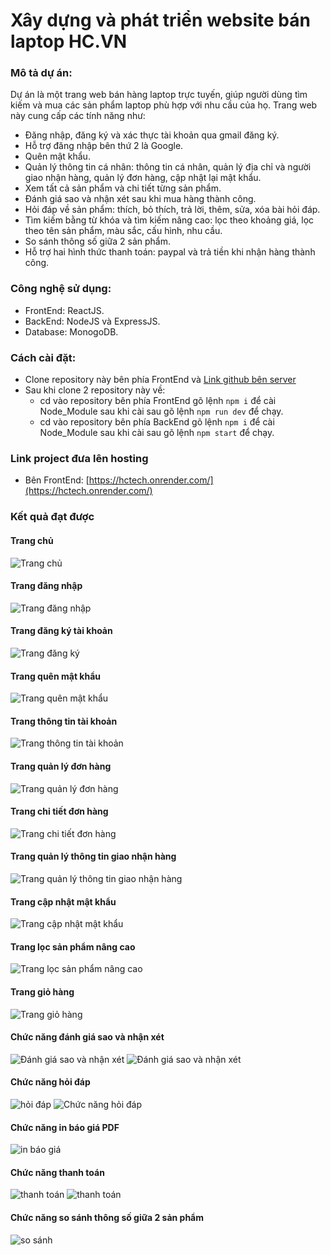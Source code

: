 # Xây dựng và phát triển website bán laptop HC.VN

### Mô tả dự án:
Dự án là một trang web bán hàng laptop trực tuyến, giúp người dùng tìm kiếm và mua các sản phẩm laptop phù hợp với nhu cầu của họ. Trang web này cung cấp các tính năng như:
- Đăng nhập, đăng ký và xác thực tài khoản qua gmail đăng ký.
- Hỗ trợ đăng nhập bên thứ 2 là Google.
- Quên mật khẩu.
- Quản lý thông tin cá nhân: thông tin cá nhân, quản lý địa chỉ và người giao nhận hàng, quản lý đơn hàng, cập nhật lại mật khẩu.
- Xem tất cả sản phẩm và chi tiết từng sản phẩm.
- Đánh giá sao và nhận xét sau khi mua hàng thành công.
- Hỏi đáp về sản phẩm: thích, bỏ thích, trả lời, thêm, sửa, xóa bài hỏi đáp.
- Tìm kiếm bằng từ khóa và tìm kiếm nâng cao: lọc theo khoảng giá, lọc theo tên sản phẩm, màu sắc, cấu hình, nhu cầu.
- So sánh thông số giữa 2 sản phẩm.
- Hỗ trợ hai hình thức thanh toán: paypal và trả tiền khi nhận hàng thành công.

### Công nghệ sử dụng:
- FrontEnd: ReactJS.
- BackEnd: NodeJS và ExpressJS.
- Database: MonogoDB.

### Cách cài đặt:
- Clone repository này bên phía FrontEnd và [Link github bên server](https://github.com/nvh2312/TLCN)
- Sau khi clone 2 repository này về:
  - cd vào repository bên phía FrontEnd gõ lệnh `npm i` để cài Node_Module sau khi cài sau gõ lệnh `npm run dev` để chạy.
  - cd vào repository bên phía BackEnd gõ lệnh `npm i` để cài Node_Module sau khi cài sau gõ lệnh `npm start` để chạy.

### Link project đưa lên hosting
- Bên FrontEnd: [https://hctech.onrender.com/](https://hctech.onrender.com/)

### Kết quả đạt được
#### Trang chủ
![Trang chủ](https://res.cloudinary.com/dbekkzxtt/image/upload/v1677837972/Screenshot_from_2023-03-03_16-59-45_m3x8bs.png)
#### Trang đăng nhập
![Trang đăng nhập](https://res.cloudinary.com/dbekkzxtt/image/upload/v1677837969/Screenshot_from_2023-03-03_16-59-49_orzmfq.png)
#### Trang đăng ký tài khoản
![Trang đăng ký](https://res.cloudinary.com/dbekkzxtt/image/upload/v1677837968/Screenshot_from_2023-03-03_16-59-54_cs7fgk.png)
#### Trang quên mật khẩu
![Trang quên mật khẩu](https://res.cloudinary.com/dbekkzxtt/image/upload/v1677837969/Screenshot_from_2023-03-03_16-59-58_o56yw4.png)
#### Trang thông tin tài khoản
![Trang thông tin tài khoản](https://res.cloudinary.com/dbekkzxtt/image/upload/v1677837967/Screenshot_from_2023-03-03_17-02-57_nid6hv.png)
#### Trang quản lý đơn hàng
![Trang quản lý đơn hàng](https://res.cloudinary.com/dbekkzxtt/image/upload/v1677837967/Screenshot_from_2023-03-03_17-03-13_s0ly0q.png)
#### Trang chi tiết đơn hàng
![Trang chi tiết đơn hàng](https://res.cloudinary.com/dbekkzxtt/image/upload/v1677837967/Screenshot_from_2023-03-03_17-03-18_zp1yfs.png)
#### Trang quản lý thông tin giao nhận hàng
![Trang quản lý thông tin giao nhận hàng](https://res.cloudinary.com/dbekkzxtt/image/upload/v1677837967/Screenshot_from_2023-03-03_17-03-25_bptpla.png)
#### Trang cập nhật mật khẩu
![Trang cập nhật mật khẩu](https://res.cloudinary.com/dbekkzxtt/image/upload/v1677837966/Screenshot_from_2023-03-03_17-03-37_ep9nht.png)
#### Trang lọc sản phẩm nâng cao
![Trang lọc sản phẩm nâng cao](https://res.cloudinary.com/dbekkzxtt/image/upload/v1677837970/Screenshot_from_2023-03-03_17-00-09_btplie.png)
#### Trang giỏ hàng
![Trang giỏ hàng](https://res.cloudinary.com/dbekkzxtt/image/upload/v1677837968/Screenshot_from_2023-03-03_17-02-43_trks35.png)
#### Chức năng đánh giá sao và nhận xét
![Đánh giá sao và nhận xét](https://firebasestorage.googleapis.com/v0/b/test-8c816.appspot.com/o/ecom%2Fecom%2Fdanh%20gia%20nhan%20xet.png?alt=media&token=3d6b94d2-7139-46d4-82d2-ed42a1d2dd21)
![Đánh giá sao và nhận xét](https://res.cloudinary.com/dbekkzxtt/image/upload/v1677837968/Screenshot_from_2023-03-03_17-01-10_aynchs.png)
#### Chức năng hỏi đáp
![hỏi đáp](https://firebasestorage.googleapis.com/v0/b/test-8c816.appspot.com/o/ecom%2Fecom%2Fhoi%20dap.png?alt=media&token=226710a4-98e5-4e01-b259-c0648a8f2c8f)
![Chức năng hỏi đáp](https://res.cloudinary.com/dbekkzxtt/image/upload/v1677837969/Screenshot_from_2023-03-03_17-02-13_hbglgf.png)
#### Chức năng in báo giá PDF
![in báo giá](https://res.cloudinary.com/dbekkzxtt/image/upload/v1677837967/Screenshot_from_2023-03-03_17-02-48_zezsng.png)
#### Chức năng thanh toán
![thanh toán](https://firebasestorage.googleapis.com/v0/b/test-8c816.appspot.com/o/ecom%2Fecom%2Fthanh%20toan.png?alt=media&token=b8b89829-a51d-4899-b1e3-463eb59bdd78)
![thanh toán](https://firebasestorage.googleapis.com/v0/b/test-8c816.appspot.com/o/ecom%2Fecom%2Fthanh%20toan%201.png?alt=media&token=69998f93-8579-4943-af2d-64177ca88b72)
#### Chức năng so sánh thông số giữa 2 sản phẩm
![so sánh](https://firebasestorage.googleapis.com/v0/b/test-8c816.appspot.com/o/ecom%2Fecom%2Fso%20sanh.png?alt=media&token=6ad0555d-37a2-4bbd-9711-96b687ea029b)




